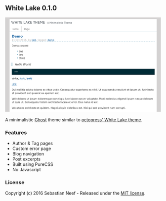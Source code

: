 ## White Lake 0.1.0

![White Lake Theme](/screenshot.png?raw=true "Screenshot")

A minimalistic [Ghost](https://github.com/tryghost/ghost/) theme similar to [octopress' White Lake theme](https://github.com/gehaxelt/CSS-WhiteLake).

### Features

* Author & Tag pages
* Custom error page
* Blog navigation
* Post excerpts
* Built using PureCSS
* No Javascript

### License
Copyright (c) 2016 Sebastian Neef - Released under the [MIT license](/LICENSE).